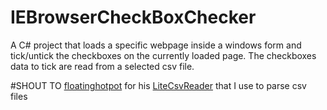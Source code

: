 # IEBrowserCheckBoxChecker
A C# project that loads a specific webpage inside a windows form and tick/untick the checkboxes on the currently loaded page. The checkboxes data to tick are read from a selected csv file.

#SHOUT TO [floatinghotpot](https://github.com/floatinghotpot)
for his [LiteCsvReader](https://github.com/floatinghotpot/LiteCsvParser) that I use to parse csv files
